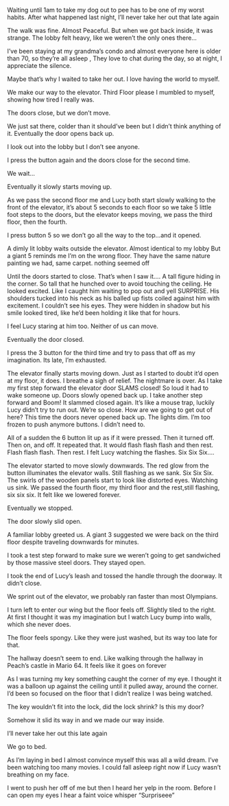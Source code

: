 Waiting until 1am to take my dog out to pee has to be one of my worst habits. After what happened last night, I’ll never take her out that late again



The walk was fine. Almost Peaceful. But when we got back inside, it was strange. The lobby felt heavy, like we weren’t the only ones there…

I’ve been staying at my grandma’s condo and almost everyone here is older than 70, so they’re all asleep , They love to chat during the day, so at night, I appreciate the silence. 



Maybe that’s why I waited to take her out. I love having the world to myself.

We make our way to the elevator. Third Floor please I mumbled to myself, showing how tired I really was.



The doors close, but we don’t move.

We just sat there, colder than it should’ve been but I didn’t think anything of it. Eventually the door opens back up.

I look out into the lobby but I don’t see anyone. 

I press the button again and the doors close for the second time.

We wait…

Eventually it slowly starts moving up.

As we pass the second floor me and Lucy both start slowly walking to the front of the elevator, it’s about 5 seconds to each floor so we take 5 little foot steps to the doors, but the elevator keeps moving, we pass the third floor, then the fourth. 

I press button 5 so we don’t go all the way to the top…and it opened.

A dimly lit lobby waits outside the elevator. Almost identical to my lobby But a giant 5 reminds me I’m on the wrong floor. They have the same nature painting we had, same carpet. nothing seemed off 



Until the doors started to close. That’s when I saw it…. A tall figure hiding in the corner. So tall that he hunched over to avoid touching the ceiling. He looked excited. Like I caught him waiting to pop out and yell SURPRISE. His shoulders tucked into his neck as his balled up fists coiled against him with excitement. I couldn’t see his eyes. They were hidden in shadow but his smile looked tired, like he’d been holding it like that for hours.

I feel Lucy staring at him too. Neither of us can move. 

Eventually the door closed.

I press the 3 button for the third time and try to pass that off as my imagination. Its late, I’m exhausted. 

The elevator finally starts moving down. Just as I started to doubt it’d open at my floor, it does. I breathe a sigh of relief. The nightmare is over. As I take my first step forward the elevator door SLAMS closed! So loud it had to wake someone up. Doors slowly opened back up. I take another step forward and Boom! It slammed closed again. It’s like a mouse trap, luckily Lucy didn’t try to run out. We’re so close. How are we going to get out of here? This time the doors never opened back up. The lights dim. I’m too frozen to push anymore buttons. I didn’t need to. 

All of a sudden the 6 button lit up as if it were pressed. Then it turned off. Then on, and off. It repeated that. It would flash flash flash and then rest. Flash flash flash. Then rest. I felt Lucy watching the flashes. Six Six Six….

The elevator started to move slowly downwards. The red glow from the button illuminates the elevator walls. Still flashing as we sank. Six Six Six. The swirls of the wooden panels start to look like distorted eyes. Watching us sink. We passed the fourth floor, my third floor and the rest,still flashing, six six six. It felt like we lowered forever. 

Eventually we stopped. 

The door slowly slid open.

A familiar lobby greeted us. A giant 3 suggested we were back on the third floor despite traveling downwards for minutes. 

I took a test step forward to make sure we weren’t going to get sandwiched by those massive steel doors. They stayed open.

I took the end of Lucy’s leash and tossed the handle through the doorway. It didn’t close.

We sprint out of the elevator, we probably ran faster than most Olympians. 

I turn left to enter our wing but the floor feels off. Slightly tiled to the right. At first I thought it was my imagination but I watch Lucy bump into walls, which she never does.

The floor feels spongy. Like they were just washed, but its way too late for that.

The hallway doesn’t seem to end. Like walking through the hallway in Peach’s castle in Mario 64. It feels like it goes on forever 

As I was turning my key something caught the corner of my eye. I thought it was a balloon up against the ceiling until it pulled away, around the corner. I’d been so focused on the floor that I didn’t realize I was being watched. 

The key wouldn’t fit into the lock, did the lock shrink? Is this my door? 

Somehow it slid its way in and we made our way inside.

I’ll never take her out this late again 

We go to bed.

As I’m laying in bed I almost convince myself this was all a wild dream. I’ve been watching too many movies. I could fall asleep right now if Lucy wasn’t breathing on my face. 

I went to push her off of me but then I heard her yelp in the room. Before I can open my eyes I hear a faint voice whisper “Surpriseee”

